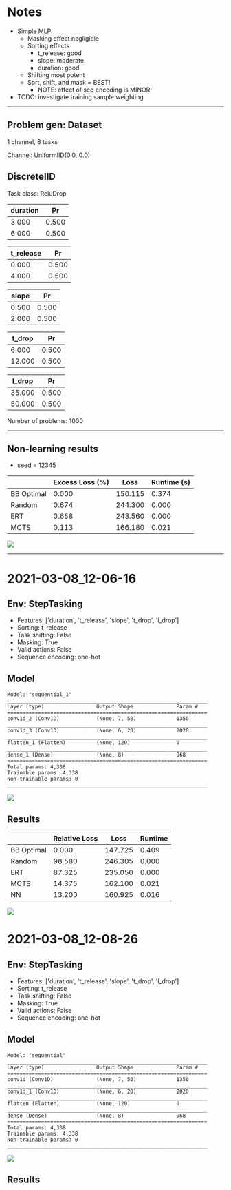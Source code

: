 # Notes
- Simple MLP
  - Masking effect negligible
  - Sorting effects
    - t_release: good
    - slope: moderate
    - duration: good
  - Shifting most potent
  - Sort, shift, and mask = BEST!
    - NOTE: effect of seq encoding is MINOR!
- TODO: investigate training sample weighting


---

Problem gen: Dataset
---
1 channel, 8 tasks

Channel: UniformIID(0.0, 0.0)

DiscreteIID
---
Task class: ReluDrop

|   duration |    Pr |
|------------|-------|
|      3.000 | 0.500 |
|      6.000 | 0.500 |

|   t_release |    Pr |
|-------------|-------|
|       0.000 | 0.500 |
|       4.000 | 0.500 |

|   slope |    Pr |
|---------|-------|
|   0.500 | 0.500 |
|   2.000 | 0.500 |

|   t_drop |    Pr |
|----------|-------|
|    6.000 | 0.500 |
|   12.000 | 0.500 |

|   l_drop |    Pr |
|----------|-------|
|   35.000 | 0.500 |
|   50.000 | 0.500 |

Number of problems: 1000

---

Non-learning results
---

- seed = 12345

|            |   Excess Loss (%) |    Loss |   Runtime (s) |
|------------|-------------------|---------|---------------|
| BB Optimal |             0.000 | 150.115 |         0.374 |
| Random     |             0.674 | 244.300 |         0.000 |
| ERT        |             0.658 | 243.560 |         0.000 |
| MCTS       |             0.113 | 166.180 |         0.021 |

![](../images/temp/2021-02-22_14-14-48.png)

---












# 2021-03-08_12-06-16

Env: StepTasking
---

- Features: ['duration', 't_release', 'slope', 't_drop', 'l_drop']
- Sorting: t_release
- Task shifting: False
- Masking: True
- Valid actions: False
- Sequence encoding: one-hot

Model 
---
```
Model: "sequential_1"
_________________________________________________________________
Layer (type)                 Output Shape              Param #   
=================================================================
conv1d_2 (Conv1D)            (None, 7, 50)             1350      
_________________________________________________________________
conv1d_3 (Conv1D)            (None, 6, 20)             2020      
_________________________________________________________________
flatten_1 (Flatten)          (None, 120)               0         
_________________________________________________________________
dense_1 (Dense)              (None, 8)                 968       
=================================================================
Total params: 4,338
Trainable params: 4,338
Non-trainable params: 0
_________________________________________________________________
```

![](../images/temp/2021-03-08_12-06-16_train.png)

Results
---

|            |   Relative Loss |    Loss |   Runtime |
|------------|-----------------|---------|-----------|
| BB Optimal |           0.000 | 147.725 |     0.409 |
| Random     |          98.580 | 246.305 |     0.000 |
| ERT        |          87.325 | 235.050 |     0.000 |
| MCTS       |          14.375 | 162.100 |     0.021 |
| NN         |          13.200 | 160.925 |     0.016 |

![](../images/temp/2021-03-08_12-06-16.png)


# 2021-03-08_12-08-26

Env: StepTasking
---

- Features: ['duration', 't_release', 'slope', 't_drop', 'l_drop']
- Sorting: t_release
- Task shifting: False
- Masking: True
- Valid actions: False
- Sequence encoding: one-hot

Model 
---
```
Model: "sequential"
_________________________________________________________________
Layer (type)                 Output Shape              Param #   
=================================================================
conv1d (Conv1D)              (None, 7, 50)             1350      
_________________________________________________________________
conv1d_1 (Conv1D)            (None, 6, 20)             2020      
_________________________________________________________________
flatten (Flatten)            (None, 120)               0         
_________________________________________________________________
dense (Dense)                (None, 8)                 968       
=================================================================
Total params: 4,338
Trainable params: 4,338
Non-trainable params: 0
_________________________________________________________________
```

![](../images/temp/2021-03-08_12-08-26_train.png)

Results
---

